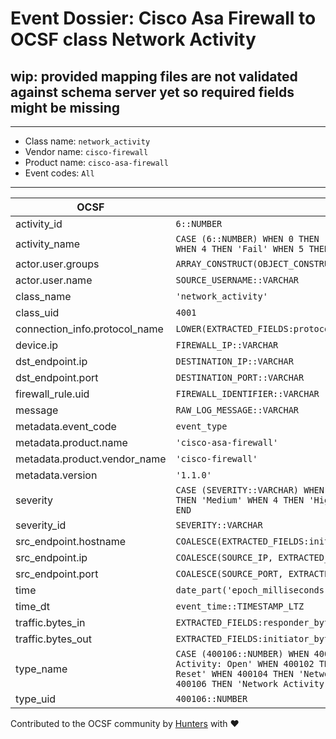 # Event Dossier: Cisco Asa Firewall to OCSF class Network Activity

## wip: provided mapping files are not validated against schema server yet so required fields might be missing
---
* Class name: `network_activity`
* Vendor name: `cisco-firewall`
* Product name: `cisco-asa-firewall`
* Event codes: `All`
---

| OCSF | RAW |
| --- | --- |
| activity_id | ```6::NUMBER``` |
| activity_name | ```CASE (6::NUMBER) WHEN 0 THEN 'Unknown' WHEN 1 THEN 'Open' WHEN 2 THEN 'Close' WHEN 3 THEN 'Reset' WHEN 4 THEN 'Fail' WHEN 5 THEN 'Refuse' WHEN 6 THEN 'Traffic' WHEN 99 THEN 'Other' END``` |
| actor.user.groups | ```ARRAY_CONSTRUCT(OBJECT_CONSTRUCT_KEEP_NULL('name', EXTRACTED_FIELDS:group::VARCHAR))``` |
| actor.user.name | ```SOURCE_USERNAME::VARCHAR``` |
| class_name | ```'network_activity'``` |
| class_uid | ```4001``` |
| connection_info.protocol_name | ```LOWER(EXTRACTED_FIELDS:protocol)::VARCHAR``` |
| device.ip | ```FIREWALL_IP::VARCHAR``` |
| dst_endpoint.ip | ```DESTINATION_IP::VARCHAR``` |
| dst_endpoint.port | ```DESTINATION_PORT::VARCHAR``` |
| firewall_rule.uid | ```FIREWALL_IDENTIFIER::VARCHAR``` |
| message | ```RAW_LOG_MESSAGE::VARCHAR``` |
| metadata.event_code | ```event_type``` |
| metadata.product.name | ```'cisco-asa-firewall'``` |
| metadata.product.vendor_name | ```'cisco-firewall'``` |
| metadata.version | ```'1.1.0'``` |
| severity | ```CASE (SEVERITY::VARCHAR) WHEN 0 THEN 'Unknown' WHEN 1 THEN 'Informational' WHEN 2 THEN 'Low' WHEN 3 THEN 'Medium' WHEN 4 THEN 'High' WHEN 5 THEN 'Critical' WHEN 6 THEN 'Fatal' WHEN 99 THEN 'Other' END``` |
| severity_id | ```SEVERITY::VARCHAR``` |
| src_endpoint.hostname | ```COALESCE(EXTRACTED_FIELDS:initiator_hostname,EXTRACTED_FIELDS:original_initiator_hostname)::VARCHAR``` |
| src_endpoint.ip | ```COALESCE(SOURCE_IP, EXTRACTED_FIELDS:original_initiator_ip, EXTRACTED_FIELDS:initiator_ip)::VARCHAR``` |
| src_endpoint.port | ```COALESCE(SOURCE_PORT, EXTRACTED_FIELDS:initiator_port)::VARCHAR``` |
| time | ```date_part('epoch_milliseconds', event_time::TIMESTAMP_LTZ)``` |
| time_dt | ```event_time::TIMESTAMP_LTZ``` |
| traffic.bytes_in | ```EXTRACTED_FIELDS:responder_bytes::NUMBER``` |
| traffic.bytes_out | ```EXTRACTED_FIELDS:initiator_bytes::NUMBER``` |
| type_name | ```CASE (400106::NUMBER) WHEN 400100 THEN 'Network Activity: Unknown' WHEN 400101 THEN 'Network Activity: Open' WHEN 400102 THEN 'Network Activity: Close' WHEN 400103 THEN 'Network Activity: Reset' WHEN 400104 THEN 'Network Activity: Fail' WHEN 400105 THEN 'Network Activity: Refuse' WHEN 400106 THEN 'Network Activity: Traffic' WHEN 400199 THEN 'Network Activity: Other' END``` |
| type_uid | ```400106::NUMBER``` |

Contributed to the OCSF community by [Hunters](https://www.hunters.security/) with ❤
